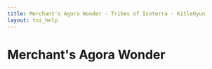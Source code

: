 ```yaml
---
title: Merchant's Agora Wonder - Tribes of Isoterra - KitleOyun
layout: toi_help
---
```


<h1 class="h1">Merchant's Agora Wonder</h1>
